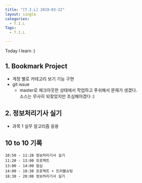 ```yaml
---
title: "[T.I.L] 2019-03-22"
layout: single
categories:
  - T.I.L
Tags:
  - T.I.L

---
```

Today I learn :)  

   
## 1. Bookmark Project     
* 계정 별로 카테고리 보기 기능 구현  
* git issue  
  * master로 체크아웃한 상태에서 작업하고 푸쉬해서 문제가 생겼다.  
    소스는 무사히 되찾았지만 조심해야겠다 :)      

## 2. 정보처리기사 실기  
* 과목 1 실무 알고리즘 응용  


  
## 10 to 10 기록
```
10:50 - 11:20 정보처리기사 실기  
11:20 - 13:00 프로젝트  
13:00 - 14:00 점심  
14:00 - 18:30 프로젝트 + 트러블슈팅  
18:30 - 20:00 정보처리기사 실기   
```

